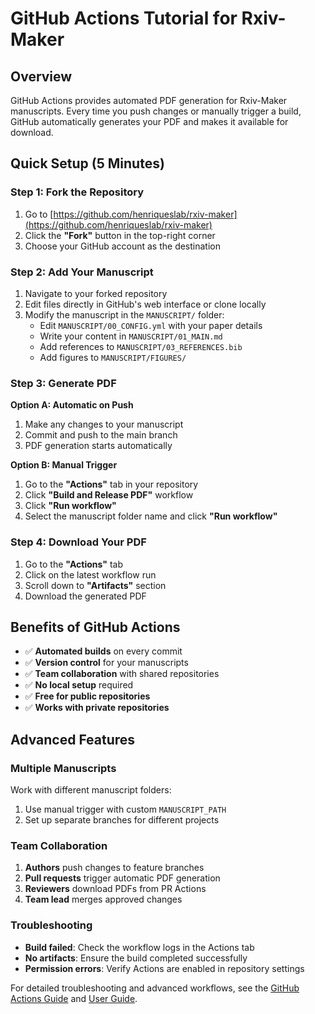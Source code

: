 # GitHub Actions Tutorial for Rxiv-Maker

## Overview

GitHub Actions provides automated PDF generation for Rxiv-Maker manuscripts. Every time you push changes or manually trigger a build, GitHub automatically generates your PDF and makes it available for download.

## Quick Setup (5 Minutes)

### Step 1: Fork the Repository
1. Go to [https://github.com/henriqueslab/rxiv-maker](https://github.com/henriqueslab/rxiv-maker)
2. Click the **"Fork"** button in the top-right corner
3. Choose your GitHub account as the destination

### Step 2: Add Your Manuscript
1. Navigate to your forked repository
2. Edit files directly in GitHub's web interface or clone locally
3. Modify the manuscript in the `MANUSCRIPT/` folder:
   - Edit `MANUSCRIPT/00_CONFIG.yml` with your paper details
   - Write your content in `MANUSCRIPT/01_MAIN.md`
   - Add references to `MANUSCRIPT/03_REFERENCES.bib`
   - Add figures to `MANUSCRIPT/FIGURES/`

### Step 3: Generate PDF
**Option A: Automatic on Push**
1. Make any changes to your manuscript
2. Commit and push to the main branch
3. PDF generation starts automatically

**Option B: Manual Trigger**
1. Go to the **"Actions"** tab in your repository
2. Click **"Build and Release PDF"** workflow
3. Click **"Run workflow"**
4. Select the manuscript folder name and click **"Run workflow"**

### Step 4: Download Your PDF
1. Go to the **"Actions"** tab
2. Click on the latest workflow run
3. Scroll down to **"Artifacts"** section
4. Download the generated PDF

## Benefits of GitHub Actions

- ✅ **Automated builds** on every commit
- ✅ **Version control** for your manuscripts
- ✅ **Team collaboration** with shared repositories
- ✅ **No local setup** required
- ✅ **Free for public repositories**
- ✅ **Works with private repositories**

## Advanced Features

### Multiple Manuscripts
Work with different manuscript folders:
1. Use manual trigger with custom `MANUSCRIPT_PATH`
2. Set up separate branches for different projects

### Team Collaboration
1. **Authors** push changes to feature branches
2. **Pull requests** trigger automatic PDF generation
3. **Reviewers** download PDFs from PR Actions
4. **Team lead** merges approved changes

### Troubleshooting
- **Build failed**: Check the workflow logs in the Actions tab
- **No artifacts**: Ensure the build completed successfully
- **Permission errors**: Verify Actions are enabled in repository settings

For detailed troubleshooting and advanced workflows, see the [GitHub Actions Guide](../github-actions-guide.md) and [User Guide](../user_guide.md).
